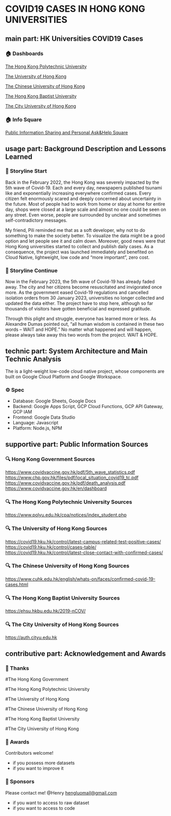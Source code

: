 # COVID19 CASES IN HONG KONG UNIVERSITIES
## main part: HK Universities COVID19 Cases 

### 🏠 Dashboards

[The Hong Kong Polytechnic University][l1]

[The University of Hong Kong][l2]

[The Chinese University of Hong Kong][l3]

[The Hong Kong Baptist University][l4]

[The City University of Hong Kong][l5]

### 🏠 Info Square

[Public Information Sharing and Personal Ask&Help Square][l6]


[l1]: https://datastudio.google.com/reporting/6f62f56f-fd34-4e7b-9ce3-8991fd35ae5e/page/IVVmC
[l2]: https://datastudio.google.com/reporting/19380e90-a92c-4e22-bbdf-2b4a56b2630a/page/5jWmC
[l3]: https://datastudio.google.com/reporting/fb0280da-c5c8-4b46-bd29-c80978179536/page/6YXmC
[l4]: https://datastudio.google.com/reporting/7ad2ae5c-b543-4d8e-94df-f5dd0419b147
[l5]: https://datastudio.google.com/reporting/b30e540b-3ef6-430c-9abf-94c89c621ade/page/ThbnC
[l6]: https://docs.google.com/document/d/15zdVq6KPEByHO-xtv6hJh-HQz80t6mUyZ5LMeHjtWOU/edit#heading=h.tv3qxy36yxj8


## usage part: Background Description and Lessons Learned

### 🔔 Storyline Start

Back in the February 2022, the Hong Kong was severely impacted by the 5th wave of Covid-19. Each and every day, newspapers published tsunami like and exponentially increasing everywhere confirmed cases. Every citizen felt enormously scared and deeply concerned about uncertainty in the future. Most of people had to work from home or stay at home for entire day, shops were closed at a large scale and almost no one could be seen on any street. Even worse, people are surrounded by unclear and sometimes self-contradictory messages. 

My friend, Pili reminded me that as a soft developer, why not to do something to make the society better. To visualize the data might be a good option and let people see it and calm down. Moreover, good news were that Hong Kong universities started to collect and publish daily cases. As a consequence, the project was launched immediately and benefited on Cloud Native, lightweight, low code and “more important”, zero cost. 

### 🔔 Storyline Continue

Now in the February 2023, the 5th wave of Covid-19 has already faded away. The city and her citizens become resuscitated and invigorated once more. As the government eased Covid-19 regulations and cancelled isolation orders from 30 January 2023, universities no longer collected and updated the data either. The project have to stop here, although so far thousands of visitors have gotten beneficial and expressed gratitude. 

Through this plight and struggle, everyone has learned more or less. As Alexandre Dumas pointed out, “all human wisdom is contained in these two words – WAIT and HOPE.” No matter what happened and will happen, please always take away this two words from the project. WAIT & HOPE.


## technic part: System Architecture and Main Technic Analysis

The is a light-weight low-code cloud native project, whose components are built on Google Cloud Platform and Google Workspace.

### ⚙️ Spec

- Database: Google Sheets, Google Docs 
- Backend: Google Apps Script, GCP Cloud Functions, GCP API Gateway, GCP IAM
- Frontend: Google Data Studio
- Language: Javascript
- Platform: Node.js, NPM


## supportive part: Public Information Sources
### 🔍 Hong Kong Government Sources
https://www.covidvaccine.gov.hk/pdf/5th_wave_statistics.pdf
https://www.chp.gov.hk/files/pdf/local_situation_covid19_tc.pdf
https://www.covidvaccine.gov.hk/pdf/death_analysis.pdf
https://www.covidvaccine.gov.hk/en/dashboard

### 🔍 The Hong Kong Polytechnic University Sources
https://www.polyu.edu.hk/cpa/notices/index_student.php

### 🔍 The University of Hong Kong Sources
https://covid19.hku.hk/control/latest-campus-related-test-positive-cases/
https://covid19.hku.hk/control/cases-table/
https://covid19.hku.hk/control/latest-close-contact-with-confirmed-cases/

### 🔍 The Chinese University of Hong Kong Sources
https://www.cuhk.edu.hk/english/whats-on/faces/confirmed-covid-19-cases.html

### 🔍 The Hong Kong Baptist University Sources
https://ehsu.hkbu.edu.hk/2019-nCOV/

### 🔍 The City University of Hong Kong Sources
https://auth.cityu.edu.hk


## contributive part: Acknowledgement and Awards
### 🎉 Thanks 
#The Hong Kong Government

#The Hong Kong Polytechnic University

#The University of Hong Kong

#The Chinese University of Hong Kong

#The Hong Kong Baptist University

#The City University of Hong Kong

### 🎉 Awards
Contributors welcome!
- if you possess more datasets
- if you want to improve it

### 🎉 Sponsors
Please contact me! @Henry hengluomail@gmail.com 
- if you want to access to raw dataset
- if you want to access to code

